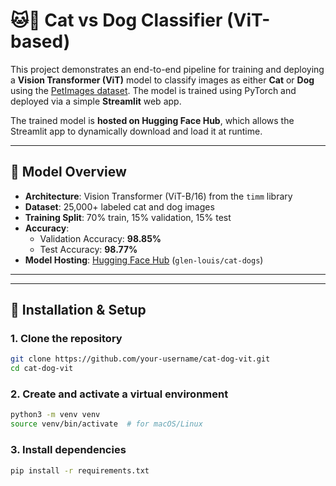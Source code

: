 # 🐱🐶 Cat vs Dog Classifier (ViT-based)

This project demonstrates an end-to-end pipeline for training and deploying a **Vision Transformer (ViT)** model to classify images as either **Cat** or **Dog** using the [PetImages dataset](https://www.microsoft.com/en-us/download/details.aspx?id=54765). The model is trained using PyTorch and deployed via a simple **Streamlit** web app.

The trained model is **hosted on Hugging Face Hub**, which allows the Streamlit app to dynamically download and load it at runtime.

---

## 🧠 Model Overview

- **Architecture**: Vision Transformer (ViT-B/16) from the `timm` library
- **Dataset**: 25,000+ labeled cat and dog images
- **Training Split**: 70% train, 15% validation, 15% test
- **Accuracy**: 
  - Validation Accuracy: **98.85%**
  - Test Accuracy: **98.77%**
- **Model Hosting**: [Hugging Face Hub](https://huggingface.co/) (`glen-louis/cat-dogs`)

---


---

## 🚀 Installation & Setup

### 1. Clone the repository

```bash
git clone https://github.com/your-username/cat-dog-vit.git
cd cat-dog-vit
```

### 2. Create and activate a virtual environment

```bash
python3 -m venv venv
source venv/bin/activate  # for macOS/Linux
```

### 3. Install dependencies
```bash
pip install -r requirements.txt
```

